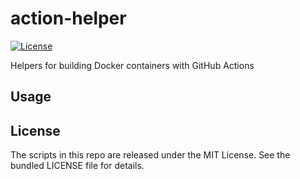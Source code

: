 action-helper
=======

[![License](https://img.shields.io/github/license/dock0/action-helper)](https://github.com/dock0/action-helper/blob/main/LICENSE)

Helpers for building Docker containers with GitHub Actions

## Usage

## License

The scripts in this repo are released under the MIT License. See the bundled LICENSE file for details.

